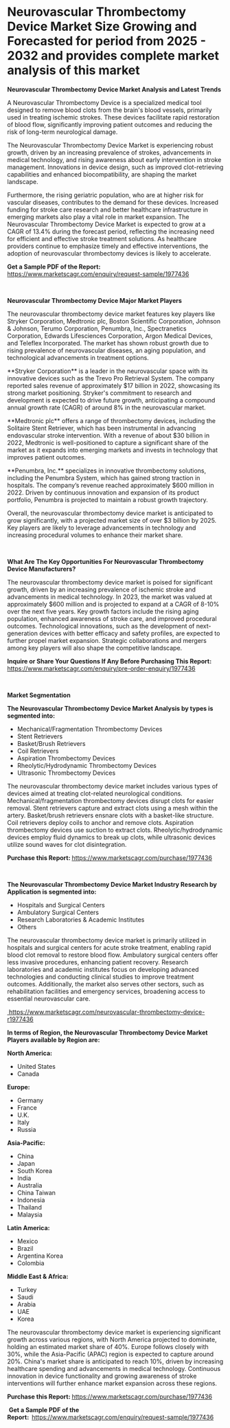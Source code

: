 <p><h1>Neurovascular Thrombectomy Device Market Size Growing and Forecasted for period from 2025 - 2032 and provides complete market analysis of this market</h1></p><p><strong>Neurovascular Thrombectomy Device Market Analysis and Latest Trends</strong></p>
<p><p>A Neurovascular Thrombectomy Device is a specialized medical tool designed to remove blood clots from the brain's blood vessels, primarily used in treating ischemic strokes. These devices facilitate rapid restoration of blood flow, significantly improving patient outcomes and reducing the risk of long-term neurological damage. </p><p>The Neurovascular Thrombectomy Device Market is experiencing robust growth, driven by an increasing prevalence of strokes, advancements in medical technology, and rising awareness about early intervention in stroke management. Innovations in device design, such as improved clot-retrieving capabilities and enhanced biocompatibility, are shaping the market landscape. </p><p>Furthermore, the rising geriatric population, who are at higher risk for vascular diseases, contributes to the demand for these devices. Increased funding for stroke care research and better healthcare infrastructure in emerging markets also play a vital role in market expansion. The Neurovascular Thrombectomy Device Market is expected to grow at a CAGR of 13.4% during the forecast period, reflecting the increasing need for efficient and effective stroke treatment solutions. As healthcare providers continue to emphasize timely and effective interventions, the adoption of neurovascular thrombectomy devices is likely to accelerate.</p></p>
<p><strong>Get a Sample PDF of the Report:&nbsp;</strong> <a href="https://www.marketscagr.com/enquiry/request-sample/1977436?utm_campaign=2517&utm_medium=2&utm_source=Github&utm_content=ia&utm_term=16042025&utm_id=neurovascular-thrombectomy-device">https://www.marketscagr.com/enquiry/request-sample/1977436</a></p>
<p>&nbsp;</p>
<p><strong>Neurovascular Thrombectomy Device Major Market Players</strong></p>
<p><p>The neurovascular thrombectomy device market features key players like Stryker Corporation, Medtronic plc, Boston Scientific Corporation, Johnson & Johnson, Terumo Corporation, Penumbra, Inc., Spectranetics Corporation, Edwards Lifesciences Corporation, Argon Medical Devices, and Teleflex Incorporated. The market has shown robust growth due to rising prevalence of neurovascular diseases, an aging population, and technological advancements in treatment options.</p><p>**Stryker Corporation** is a leader in the neurovascular space with its innovative devices such as the Trevo Pro Retrieval System. The company reported sales revenue of approximately $17 billion in 2022, showcasing its strong market positioning. Stryker's commitment to research and development is expected to drive future growth, anticipating a compound annual growth rate (CAGR) of around 8% in the neurovascular market.</p><p>**Medtronic plc** offers a range of thrombectomy devices, including the Solitaire Stent Retriever, which has been instrumental in advancing endovascular stroke intervention. With a revenue of about $30 billion in 2022, Medtronic is well-positioned to capture a significant share of the market as it expands into emerging markets and invests in technology that improves patient outcomes.</p><p>**Penumbra, Inc.** specializes in innovative thrombectomy solutions, including the Penumbra System, which has gained strong traction in hospitals. The company’s revenue reached approximately $600 million in 2022. Driven by continuous innovation and expansion of its product portfolio, Penumbra is projected to maintain a robust growth trajectory.</p><p>Overall, the neurovascular thrombectomy device market is anticipated to grow significantly, with a projected market size of over $3 billion by 2025. Key players are likely to leverage advancements in technology and increasing procedural volumes to enhance their market share.</p></p>
<p>&nbsp;</p>
<p><strong>What Are The Key Opportunities For Neurovascular Thrombectomy Device Manufacturers?</strong></p>
<p><p>The neurovascular thrombectomy device market is poised for significant growth, driven by an increasing prevalence of ischemic stroke and advancements in medical technology. In 2023, the market was valued at approximately $600 million and is projected to expand at a CAGR of 8-10% over the next five years. Key growth factors include the rising aging population, enhanced awareness of stroke care, and improved procedural outcomes. Technological innovations, such as the development of next-generation devices with better efficacy and safety profiles, are expected to further propel market expansion. Strategic collaborations and mergers among key players will also shape the competitive landscape.</p></p>
<p><strong>Inquire or Share Your Questions If Any Before Purchasing This Report:</strong> <a href="https://www.marketscagr.com/enquiry/pre-order-enquiry/1977436?utm_campaign=2517&utm_medium=2&utm_source=Github&utm_content=ia&utm_term=16042025&utm_id=neurovascular-thrombectomy-device">https://www.marketscagr.com/enquiry/pre-order-enquiry/1977436</a></p>
<p>&nbsp;</p>
<p><strong>Market Segmentation</strong></p>
<p><strong>The Neurovascular Thrombectomy Device Market Analysis by types is segmented into:</strong></p>
<p><ul><li>Mechanical/Fragmentation Thrombectomy Devices</li><li>Stent Retrievers</li><li>Basket/Brush Retrievers</li><li>Coil Retrievers</li><li>Aspiration Thrombectomy Devices</li><li>Rheolytic/Hydrodynamic Thrombectomy Devices</li><li>Ultrasonic Thrombectomy Devices</li></ul></p>
<p><p>The neurovascular thrombectomy device market includes various types of devices aimed at treating clot-related neurological conditions. Mechanical/fragmentation thrombectomy devices disrupt clots for easier removal. Stent retrievers capture and extract clots using a mesh within the artery. Basket/brush retrievers ensnare clots with a basket-like structure. Coil retrievers deploy coils to anchor and remove clots. Aspiration thrombectomy devices use suction to extract clots. Rheolytic/hydrodynamic devices employ fluid dynamics to break up clots, while ultrasonic devices utilize sound waves for clot disintegration.</p></p>
<p><strong>Purchase this Report:&nbsp;</strong><a href="https://www.marketscagr.com/purchase/1977436?utm_campaign=2517&utm_medium=2&utm_source=Github&utm_content=ia&utm_term=16042025&utm_id=neurovascular-thrombectomy-device">https://www.marketscagr.com/purchase/1977436</a></p>
<p>&nbsp;</p>
<p><strong>The Neurovascular Thrombectomy Device Market Industry Research by Application is segmented into:</strong></p>
<p><ul><li>Hospitals and Surgical Centers</li><li>Ambulatory Surgical Centers</li><li>Research Laboratories & Academic Institutes</li><li>Others</li></ul></p>
<p><p>The neurovascular thrombectomy device market is primarily utilized in hospitals and surgical centers for acute stroke treatment, enabling rapid blood clot removal to restore blood flow. Ambulatory surgical centers offer less invasive procedures, enhancing patient recovery. Research laboratories and academic institutes focus on developing advanced technologies and conducting clinical studies to improve treatment outcomes. Additionally, the market also serves other sectors, such as rehabilitation facilities and emergency services, broadening access to essential neurovascular care.</p></p>
<p><a href="https://www.marketscagr.com/neurovascular-thrombectomy-device-r1977436?utm_campaign=2517&utm_medium=2&utm_source=Github&utm_content=ia&utm_term=16042025&utm_id=neurovascular-thrombectomy-device">&nbsp;https://www.marketscagr.com/neurovascular-thrombectomy-device-r1977436</a></p>
<p><strong>In terms of Region, the Neurovascular Thrombectomy Device Market Players available by Region are:</strong></p>
<p>
    <p> <strong> North America: </strong>
        <ul>
            <li>United States</li>
            <li>Canada</li>
        </ul>
        </p> 
    <p> <strong> Europe: </strong>
        <ul>
            <li>Germany</li>
            <li>France</li>
            <li>U.K.</li>
            <li>Italy</li>
            <li>Russia</li>
        </ul>
        </p> 
    <p> <strong> Asia-Pacific: </strong>
        <ul>
            <li>China</li>
            <li>Japan</li>
            <li>South Korea</li>
            <li>India</li>
            <li>Australia</li>
            <li>China Taiwan</li>
            <li>Indonesia</li>
            <li>Thailand</li>
            <li>Malaysia</li>
        </ul>
        </p> 
    <p> <strong> Latin America: </strong>
        <ul>
            <li>Mexico</li>
            <li>Brazil</li>
            <li>Argentina Korea</li>
            <li>Colombia</li>
        </ul>
        </p> 
    <p> <strong> Middle East & Africa: </strong>
        <ul>
            <li>Turkey</li>
            <li>Saudi</li>
            <li>Arabia</li>
            <li>UAE</li>
            <li>Korea</li>
        </ul>
    </p>
    </p>
<p><p>The neurovascular thrombectomy device market is experiencing significant growth across various regions, with North America projected to dominate, holding an estimated market share of 40%. Europe follows closely with 30%, while the Asia-Pacific (APAC) region is expected to capture around 20%. China's market share is anticipated to reach 10%, driven by increasing healthcare spending and advancements in medical technology. Continuous innovation in device functionality and growing awareness of stroke interventions will further enhance market expansion across these regions.</p></p>
<p><strong>Purchase this Report: </strong><a href="https://www.marketscagr.com/purchase/1977436?utm_campaign=2517&utm_medium=2&utm_source=Github&utm_content=ia&utm_term=16042025&utm_id=neurovascular-thrombectomy-device">https://www.marketscagr.com/purchase/1977436</a></p>
<p>&nbsp;<strong>Get a Sample PDF of the Report:&nbsp;&nbsp;</strong><a href="https://www.marketscagr.com/enquiry/request-sample/1977436?utm_campaign=2517&utm_medium=2&utm_source=Github&utm_content=ia&utm_term=16042025&utm_id=neurovascular-thrombectomy-device">https://www.marketscagr.com/enquiry/request-sample/1977436</a></p>
<p><strong></strong></p>
<p><p></p><p></p><p></p></p>